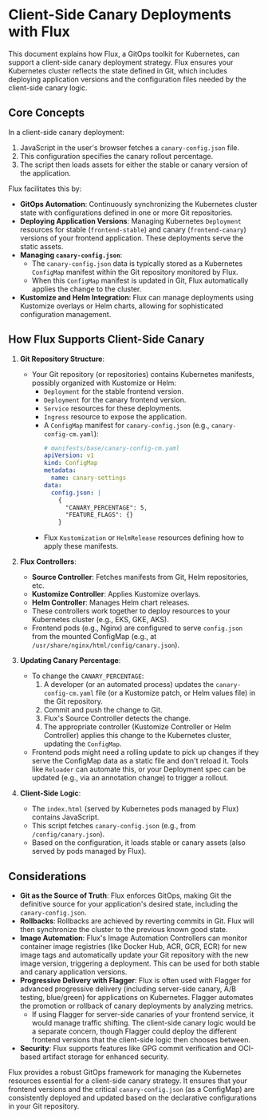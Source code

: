 # Client-Side Canary Deployments with Flux

This document explains how Flux, a GitOps toolkit for Kubernetes, can support a client-side canary deployment strategy. Flux ensures your Kubernetes cluster reflects the state defined in Git, which includes deploying application versions and the configuration files needed by the client-side canary logic.

## Core Concepts

In a client-side canary deployment:
1. JavaScript in the user's browser fetches a `canary-config.json` file.
2. This configuration specifies the canary rollout percentage.
3. The script then loads assets for either the stable or canary version of the application.

Flux facilitates this by:

*   **GitOps Automation**: Continuously synchronizing the Kubernetes cluster state with configurations defined in one or more Git repositories.
*   **Deploying Application Versions**: Managing Kubernetes `Deployment` resources for stable (`frontend-stable`) and canary (`frontend-canary`) versions of your frontend application. These deployments serve the static assets.
*   **Managing `canary-config.json`**:
    *   The `canary-config.json` data is typically stored as a Kubernetes `ConfigMap` manifest within the Git repository monitored by Flux.
    *   When this `ConfigMap` manifest is updated in Git, Flux automatically applies the change to the cluster.
*   **Kustomize and Helm Integration**: Flux can manage deployments using Kustomize overlays or Helm charts, allowing for sophisticated configuration management.

## How Flux Supports Client-Side Canary

1.  **Git Repository Structure**:
    *   Your Git repository (or repositories) contains Kubernetes manifests, possibly organized with Kustomize or Helm:
        *   `Deployment` for the stable frontend version.
        *   `Deployment` for the canary frontend version.
        *   `Service` resources for these deployments.
        *   `Ingress` resource to expose the application.
        *   A `ConfigMap` manifest for `canary-config.json` (e.g., `canary-config-cm.yaml`):
            ```yaml
            # manifests/base/canary-config-cm.yaml
            apiVersion: v1
            kind: ConfigMap
            metadata:
              name: canary-settings
            data:
              config.json: |
                {
                  "CANARY_PERCENTAGE": 5,
                  "FEATURE_FLAGS": {}
                }
            ```
        *   Flux `Kustomization` or `HelmRelease` resources defining how to apply these manifests.

2.  **Flux Controllers**:
    *   **Source Controller**: Fetches manifests from Git, Helm repositories, etc.
    *   **Kustomize Controller**: Applies Kustomize overlays.
    *   **Helm Controller**: Manages Helm chart releases.
    *   These controllers work together to deploy resources to your Kubernetes cluster (e.g., EKS, GKE, AKS).
    *   Frontend pods (e.g., Nginx) are configured to serve `config.json` from the mounted ConfigMap (e.g., at `/usr/share/nginx/html/config/canary.json`).

3.  **Updating Canary Percentage**:
    *   To change the `CANARY_PERCENTAGE`:
        1.  A developer (or an automated process) updates the `canary-config-cm.yaml` file (or a Kustomize patch, or Helm values file) in the Git repository.
        2.  Commit and push the change to Git.
        3.  Flux's Source Controller detects the change.
        4.  The appropriate controller (Kustomize Controller or Helm Controller) applies this change to the Kubernetes cluster, updating the `ConfigMap`.
    *   Frontend pods might need a rolling update to pick up changes if they serve the ConfigMap data as a static file and don't reload it. Tools like `Reloader` can automate this, or your Deployment spec can be updated (e.g., via an annotation change) to trigger a rollout.

4.  **Client-Side Logic**:
    *   The `index.html` (served by Kubernetes pods managed by Flux) contains JavaScript.
    *   This script fetches `canary-config.json` (e.g., from `/config/canary.json`).
    *   Based on the configuration, it loads stable or canary assets (also served by pods managed by Flux).

## Considerations

*   **Git as the Source of Truth**: Flux enforces GitOps, making Git the definitive source for your application's desired state, including the `canary-config.json`.
*   **Rollbacks**: Rollbacks are achieved by reverting commits in Git. Flux will then synchronize the cluster to the previous known good state.
*   **Image Automation**: Flux's Image Automation Controllers can monitor container image registries (like Docker Hub, ACR, GCR, ECR) for new image tags and automatically update your Git repository with the new image version, triggering a deployment. This can be used for both stable and canary application versions.
*   **Progressive Delivery with Flagger**: Flux is often used with Flagger for advanced progressive delivery (including server-side canary, A/B testing, blue/green) for applications on Kubernetes. Flagger automates the promotion or rollback of canary deployments by analyzing metrics.
    *   If using Flagger for server-side canaries of your frontend service, it would manage traffic shifting. The client-side canary logic would be a separate concern, though Flagger could deploy the different frontend versions that the client-side logic then chooses between.
*   **Security**: Flux supports features like GPG commit verification and OCI-based artifact storage for enhanced security.

Flux provides a robust GitOps framework for managing the Kubernetes resources essential for a client-side canary strategy. It ensures that your frontend versions and the critical `canary-config.json` (as a ConfigMap) are consistently deployed and updated based on the declarative configurations in your Git repository.
